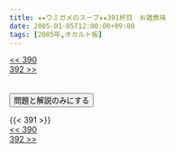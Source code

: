 ```yaml
---
title: ★★ウミガメのスープ★★391杯目　お雑煮味
date: 2005-01-05T12:00:00+09:00
tags: [2005年,オカルト板]
---
```

<div class="th_left"><a href="../390"><< 390</a></div>
<div class="th_right"><a href="../392">392 >></a></div>
<br><br>
<script src="../../js/cupsoup.js"></script>
<form>
<input type="button" value="問題と解説のみにする" onClick="toggleCupsoup()">
</form>
{{< 391 >}}
<div class="th_left"><a href="../390"><< 390</a></div>
<div class="th_right"><a href="../392">392 >></a></div>